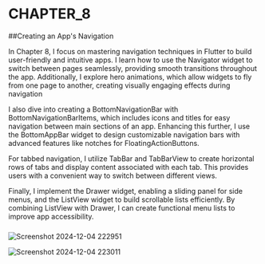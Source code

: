 # CHAPTER_8
##Creating an App's Navigation

In Chapter 8, I focus on mastering navigation techniques in Flutter to build user-friendly and intuitive apps. I learn how to use the Navigator widget to switch between pages seamlessly, providing smooth transitions throughout the app. Additionally, I explore hero animations, which allow widgets to fly from one page to another, creating visually engaging effects during navigation

I also dive into creating a BottomNavigationBar with BottomNavigationBarItems, which includes icons and titles for easy navigation between main sections of an app. Enhancing this further, I use the BottomAppBar widget to design customizable navigation bars with advanced features like notches for FloatingActionButtons.

For tabbed navigation, I utilize TabBar and TabBarView to create horizontal rows of tabs and display content associated with each tab. This provides users with a convenient way to switch between different views.

Finally, I implement the Drawer widget, enabling a sliding panel for side menus, and the ListView widget to build scrollable lists efficiently. By combining ListView with Drawer, I can create functional menu lists to improve app accessibility.

###
![Screenshot 2024-12-04 222951](https://github.com/user-attachments/assets/c89aee96-ee98-4ab9-8b12-19b531a8671f)


![Screenshot 2024-12-04 223011](https://github.com/user-attachments/assets/0b64dabb-461c-409c-b5a5-4c2f37178d40)



